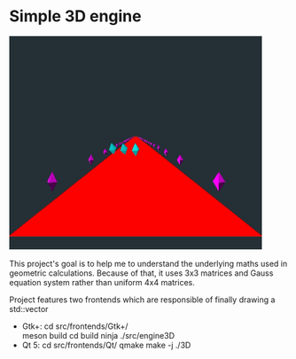 # Simple 3D engine

![](demo.gif)

This project's goal is to help me to understand the underlying maths used in geometric calculations. 
Because of that, it uses 3x3 matrices and Gauss equation system rather than uniform 4x4 matrices.

Project features two frontends which are responsible of finally drawing a std::vector<Triangle>

- Gtk+:
		cd src/frontends/Gtk+/		
		meson build
		cd build
		ninja
		./src/engine3D
- Qt 5: 
		cd src/frontends/Qt/
		qmake
		make -j 
		./3D		
